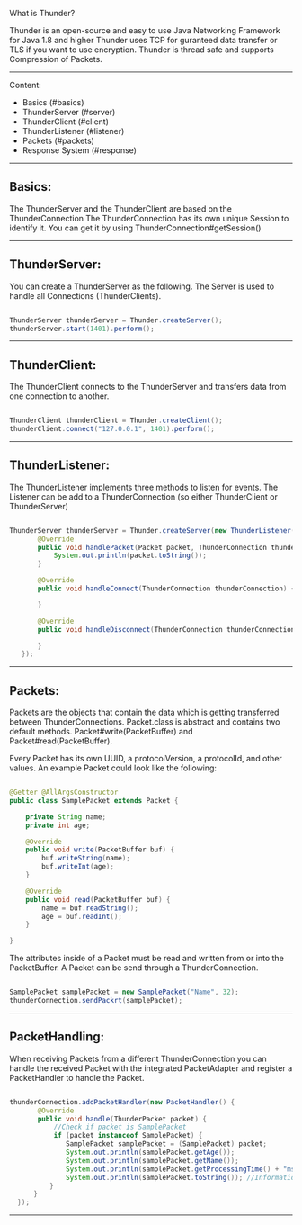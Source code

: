 
What is Thunder?

Thunder is an open-source and easy to use Java Networking Framework 
for Java 1.8 and higher
Thunder uses TCP for guranteed data transfer or TLS if you want to use encryption.
Thunder is thread safe and supports Compression of Packets.
  
---------

Content:

- Basics (#basics)
- ThunderServer (#server)
- ThunderClient (#client)
- ThunderListener (#listener)
- Packets (#packets)
- Response System (#response)

---------

## Basics:


The ThunderServer and the ThunderClient are based on the ThunderConnection
The ThunderConnection has its own unique Session to identify it.
You can get it by using ThunderConnection#getSession() 

---------

## ThunderServer:

You can create a ThunderServer as the following.
The Server is used to handle all Connections (ThunderClients).

```Java

ThunderServer thunderServer = Thunder.createServer();
thunderServer.start(1401).perform();

```


---------

## ThunderClient:

The ThunderClient connects to the ThunderServer and transfers data from one connection to another.

```Java

ThunderClient thunderClient = Thunder.createClient();
thunderClient.connect("127.0.0.1", 1401).perform();

```

---------

## ThunderListener:

The ThunderListener implements three methods to listen for events.
The Listener can be add to a ThunderConnection (so either ThunderClient or ThunderServer)

```Java

ThunderServer thunderServer = Thunder.createServer(new ThunderListener() {
       @Override
       public void handlePacket(Packet packet, ThunderConnection thunderConnection) throws IOException {
           System.out.println(packet.toString());
       }

       @Override
       public void handleConnect(ThunderConnection thunderConnection) {

       }

       @Override
       public void handleDisconnect(ThunderConnection thunderConnection) {

       }
   });

```

---------

## Packets:

Packets are the objects that contain the data which is getting transferred between ThunderConnections.
Packet.class is abstract and contains two default methods.
Packet#write(PacketBuffer) and Packet#read(PacketBuffer).

Every Packet has its own UUID, a protocolVersion, a protocolId, and other values.
An example Packet could look like the following:

```Java

@Getter @AllArgsConstructor
public class SamplePacket extends Packet {

    private String name;
    private int age;

    @Override
    public void write(PacketBuffer buf) {
        buf.writeString(name);
        buf.writeInt(age);
    }

    @Override
    public void read(PacketBuffer buf) {
        name = buf.readString();
        age = buf.readInt();
    }

}

```

The attributes inside of a Packet must be read and written from or into the PacketBuffer.
A Packet can be send through a ThunderConnection.

```Java

SamplePacket samplePacket = new SamplePacket("Name", 32);
thunderConnection.sendPackrt(samplePacket);

```

---------

## PacketHandling:

When receiving Packets from a different ThunderConnection you can handle the received Packet
with the integrated PacketAdapter and register a PacketHandler to handle the Packet.

```Java

thunderConnection.addPacketHandler(new PacketHandler() {
       @Override
       public void handle(ThunderPacket packet) {
           //Check if packet is SamplePacket
           if (packet instanceof SamplePacket) {
              SamplePacket samplePacket = (SamplePacket) packet;
              System.out.println(samplePacket.getAge());
              System.out.println(samplePacket.getName());
              System.out.println(samplePacket.getProcessingTime() + "ms"); //The time the packet took
              System.out.println(samplePacket.toString()); //Information on the Packet
          }
      }
  });

```

---------
